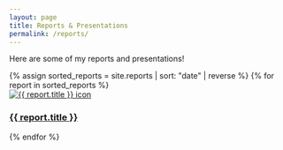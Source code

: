 ```yaml
---
layout: page
title: Reports & Presentations
permalink: /reports/
---
```


Here are some of my reports and presentations!

<div class="report-gallery">
  {% assign sorted_reports = site.reports | sort: "date" | reverse %}
  {% for report in sorted_reports %}
    <div class="report-card">
      <a href="{{ report.url | relative_url }}">
        <img src="{{ report.icon | relative_url }}" alt="{{ report.title }} icon" class="report-icon">
        <h3>{{ report.title }}</h3>
      </a>
    </div>
  {% endfor %}
</div>